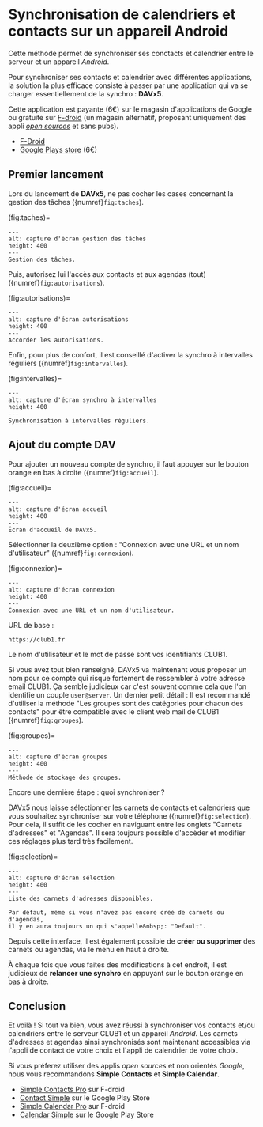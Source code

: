 Synchronisation de calendriers et contacts sur un appareil Android
==================================================================

Cette méthode permet de synchroniser ses conctacts et calendrier entre le serveur et un appareil *Android*.

Pour synchroniser ses contacts et calendrier avec différentes applications,
la solution la plus efficace consiste à passer par une application qui va se charger essentiellement de la synchro&nbsp;: __DAVx5__.

Cette application est payante (6€) sur le magasin d'applications de Google ou gratuite sur [F-droid](https://fr.wikipedia.org/wiki/F-Droid)
(un magasin alternatif, proposant uniquement des appli [*open sources*](https://fr.wikipedia.org/wiki/Open_source) et sans pubs).

- [F-Droid](https://f-droid.org/fr/packages/at.bitfire.davdroid/)
- [Google Plays store](https://play.google.com/store/apps/details?id=at.bitfire.davdroid&hl=fr&gl=FR) (6€)

Premier lancement
-----------------

Lors du lancement de __DAVx5__, ne pas cocher les cases concernant la gestion des tâches ({numref}`fig:taches`).

(fig:taches)=
```{figure} /_static/tutos/webdav-android/screen_001.png
---
alt: capture d'écran gestion des tâches
height: 400
---
Gestion des tâches.
```

Puis, autorisez lui l'accès aux contacts et aux agendas (tout) ({numref}`fig:autorisations`).


(fig:autorisations)=
```{figure} /_static/tutos/webdav-android/screen_002.png
---
alt: capture d'écran autorisations
height: 400
---
Accorder les autorisations.
```

Enfin, pour plus de confort, il est conseillé d'activer la synchro à intervalles réguliers ({numref}`fig:intervalles`).

(fig:intervalles)=
```{figure} /_static/tutos/webdav-android/screen_003.png
---
alt: capture d'écran synchro à intervalles
height: 400
---
Synchronisation à intervalles réguliers.
```


Ajout du compte DAV
-------------------

Pour ajouter un nouveau compte de synchro, il faut appuyer sur le bouton orange en bas à droite ({numref}`fig:accueil`).

(fig:accueil)=
```{figure} /_static/tutos/webdav-android/screen_004.png
---
alt: capture d'écran accueil
height: 400
---
Écran d'accueil de DAVx5.
```

Sélectionner la deuxième option&nbsp;: "Connexion avec une URL et un nom d'utilisateur" ({numref}`fig:connexion`).

(fig:connexion)=
```{figure} /_static/tutos/webdav-android/screen_005.png
---
alt: capture d'écran connexion
height: 400
---
Connexion avec une URL et un nom d'utilisateur.
```

URL de base&nbsp;:

    https://club1.fr

Le nom d'utilisateur et le mot de passe sont vos identifiants CLUB1.


Si vous avez tout bien renseigné, DAVx5 va maintenant vous proposer un nom pour ce compte qui risque fortement de ressembler à votre adresse email CLUB1.
Ça semble judicieux car c'est souvent comme cela que l'on identifie un couple `user@server`.
Un dernier petit détail&nbsp;:
Il est recommandé d'utiliser la méthode "Les groupes sont des catégories pour chacun des contacts" pour être compatible avec le client web mail de CLUB1 ({numref}`fig:groupes`).

(fig:groupes)=
```{figure} /_static/tutos/webdav-android/screen_006.png
---
alt: capture d'écran groupes
height: 400
---
Méthode de stockage des groupes.
```

Encore une dernière étape&nbsp;: quoi synchroniser&nbsp;?

DAVx5 nous laisse sélectionner les carnets de contacts et calendriers que vous souhaitez synchroniser sur votre téléphone ({numref}`fig:selection`).
Pour cela, il suffit de les cocher en naviguant entre les onglets "Carnets d'adresses" et "Agendas".
Il sera toujours possible d'accèder et modifier ces réglages  plus tard très facilement.

(fig:selection)=
```{figure} /_static/tutos/webdav-android/screen_007.png
---
alt: capture d'écran sélection
height: 400
---
Liste des carnets d'adresses disponibles.
```

```{note}
Par défaut, même si vous n'avez pas encore créé de carnets ou d'agendas,
il y en aura toujours un qui s'appelle&nbsp;: "Default".
```

Depuis cette interface, il est également possible de __créer ou supprimer__ des carnets ou agendas, via le menu en haut à droite.

À chaque fois que vous faites des modifications à cet endroit, il est judicieux de __relancer une synchro__ en appuyant sur le bouton orange en bas à droite.


Conclusion
----------

Et voilà ! Si tout va bien, vous avez réussi à synchroniser vos contacts et/ou calendriers entre le serveur CLUB1 et un appareil *Android*.
Les carnets d'adresses et agendas ainsi synchronisés sont maintenant accessibles via l'appli de contact de votre choix et
l'appli de calendrier de votre choix.

Si vous préferez utiliser des applis *open sources* et non orientés *Google*, nous vous recommandons __Simple Contacts__ et __Simple Calendar__.

- [Simple Contacts Pro](https://f-droid.org/fr/packages/com.simplemobiletools.contacts.pro/) sur F-droid
- [Contact Simple](https://play.google.com/store/apps/details?id=com.simplemobiletools.contacts&hl=fr&gl=FR) sur le Google Play Store
- [Simple Calendar Pro](https://f-droid.org/fr/packages/com.simplemobiletools.calendar.pro/) sur F-droid
- [Calendar Simple](https://play.google.com/store/apps/details?id=com.simplemobiletools.calendar&hl=fr&gl=FR) sur le Google Play Store




